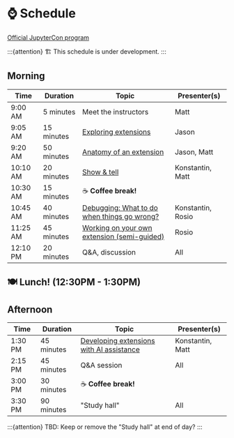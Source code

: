 # ⌚ Schedule

[Official JupyterCon program](https://events.linuxfoundation.org/jupytercon/program/schedule/)

:::{attention}
🏗️ This schedule is under development.
:::


## Morning

| Time      | Duration    | Topic                                                                  | Presenter(s)      |
|-----------|-------------|------------------------------------------------------------------------|-------------------|
| 9:00 AM   | 5 minutes   | Meet the instructors                                                   | Matt              |
| 9:05 AM   | 15 minutes  | [Exploring extensions](./03-materials/01-exploring-extensions.md)       | Jason             |
| 9:20 AM   | 50 minutes  | [Anatomy of an extension](./03-materials/02-anatomy-of-extensions.md)  | Jason, Matt       |
| 10:10 AM  | 20 minutes  | [Show & tell](./03-materials/03-show-and-tell.md)                     | Konstantin, Matt  |
| 10:30 AM  | 15 minutes  | ☕️ **Coffee break!**                                                   |                   |
| 10:45 AM  | 40 minutes  | [Debugging: What to do when things go wrong?](./03-materials/04-debugging.md) | Konstantin, Rosio |
| 11:25 AM  | 45 minutes  | [Working on your own extension (semi-guided)](./03-materials/05-working-on-your-own.md) | Rosio             |
| 12:10 PM  | 20 minutes  | Q&A, discussion                                                        | All               |


## 🍽️ Lunch! (12:30PM - 1:30PM)


## Afternoon

| Time      | Duration    | Topic                                       | Presenter(s)      |
|-----------|-------------|---------------------------------------------|-------------------|
| 1:30 PM   | 45 minutes  | [Developing extensions with AI assistance](./03-materials/06-developing-with-ai.md) | Konstantin, Matt  |
| 2:15 PM   | 45 minutes  | Q&A session                                 | All               |
| 3:00 PM   | 30 minutes  | ☕️ **Coffee break!**                        |                   |
| 3:30 PM   | 90 minutes  | "Study hall"                                | All               |

:::{attention}
TBD: Keep or remove the "Study hall" at end of day?
:::
